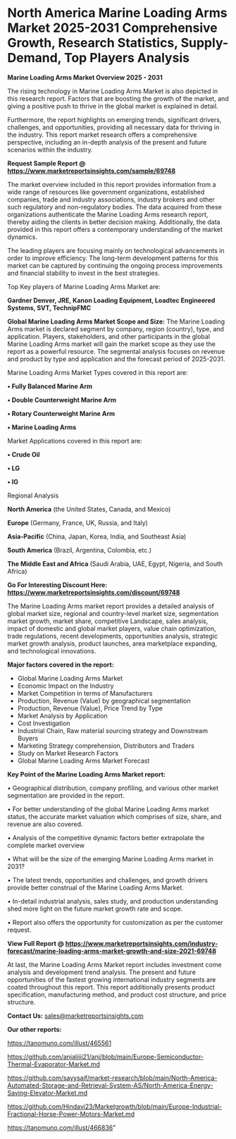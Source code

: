# North America Marine Loading Arms Market 2025-2031 Comprehensive Growth, Research Statistics, Supply-Demand,  Top Players Analysis

<Strong> Marine Loading Arms Market Overview 2025 - 2031</strong>

The rising technology in Marine Loading Arms Market is also depicted in this research report. Factors that are boosting the growth of the market, and giving a positive push to thrive in the global market is explained in detail.

Furthermore, the report highlights on emerging trends, significant drivers, challenges, and opportunities, providing all necessary data for thriving in the industry. This report market research offers a comprehensive perspective, including an in-depth analysis of the present and future scenarios within the industry.

<strong>Request Sample Report @ <a href=https://www.marketreportsinsights.com/sample/69748>https://www.marketreportsinsights.com/sample/69748</a></strong>

The market overview included in this report provides information from a wide range of resources like government organizations, established companies, trade and industry associations, industry brokers and other such regulatory and non-regulatory bodies. The data acquired from these organizations authenticate the Marine Loading Arms research report, thereby aiding the clients in better decision making. Additionally, the data provided in this report offers a contemporary understanding of the market dynamics.

The leading players are focusing mainly on technological advancements in order to improve efficiency. The long-term development patterns for this market can be captured by continuing the ongoing process improvements and financial stability to invest in the best strategies.

Top Key players of Marine Loading Arms Market are:

<strong>Gardner Denver, JRE, Kanon Loading Equipment, Loadtec Engineered Systems, SVT, TechnipFMC</strong>

<strong><b>Global Marine Loading Arms Market Scope and Size:</b></strong>
The Marine Loading Arms market is declared segment by company, region (country), type, and application. Players, stakeholders, and other participants in the global Marine Loading Arms market will gain the market scope as they use the report as a powerful resource. The segmental analysis focuses on revenue and product by type and application and the forecast period of 2025-2031.

Marine Loading Arms Market Types covered in this report are:

<strong>• Fully Balanced Marine Arm

• Double Counterweight Marine Arm

• Rotary Counterweight Marine Arm

• Marine Loading Arms</strong>

Market Applications covered in this report are:

<strong>• Crude Oil

• LG

• IG</strong> 

Regional Analysis

<strong>North America</strong> (the United States, Canada, and Mexico)

<strong>Europe</strong> (Germany, France, UK, Russia, and Italy)

<strong>Asia-Pacific</strong> (China, Japan, Korea, India, and Southeast Asia)

<strong>South America</strong> (Brazil, Argentina, Colombia, etc.)

<strong>The Middle East and Africa</strong> (Saudi Arabia, UAE, Egypt, Nigeria, and South Africa)

<strong>Go For Interesting Discount Here: <a href=https://www.marketreportsinsights.com/discount/69748>https://www.marketreportsinsights.com/discount/69748</a></strong>

The Marine Loading Arms market report provides a detailed analysis of global market size, regional and country-level market size, segmentation market growth, market share, competitive Landscape, sales analysis, impact of domestic and global market players, value chain optimization, trade regulations, recent developments, opportunities analysis, strategic market growth analysis, product launches, area marketplace expanding, and technological innovations.

<strong><b>Major factors covered in the report:</b></strong>
<ul>
  <li>Global Marine Loading Arms Market </li>
  <li>Economic Impact on the Industry</li>
  <li>Market Competition in terms of Manufacturers</li>
  <li>Production, Revenue (Value) by geographical segmentation</li>
  <li>Production, Revenue (Value), Price Trend by Type</li>
  <li>Market Analysis by Application</li>
  <li>Cost Investigation</li>
  <li>Industrial Chain, Raw material sourcing strategy and Downstream Buyers</li>
  <li>Marketing Strategy comprehension, Distributors and Traders</li>
  <li>Study on Market Research Factors</li>
  <li>Global Marine Loading Arms Market Forecast</li>
</ul>

<strong><b>Key Point of the Marine Loading Arms Market report:</b></strong>

• Geographical distribution, company profiling, and various other market segmentation are provided in the report.

• For better understanding of the global Marine Loading Arms market status, the accurate market valuation which comprises of size, share, and revenue are also covered.

• Analysis of the competitive dynamic factors better extrapolate the complete market overview

• What will be the size of the emerging Marine Loading Arms market in 2031?

• The latest trends, opportunities and challenges, and growth drivers provide better construal of the Marine Loading Arms Market.

• In-detail industrial analysis, sales study, and production understanding shed more light on the future market growth rate and scope.

• Report also offers the opportunity for customization as per the customer request.

<strong><b>View Full Report @ <a href=https://www.marketreportsinsights.com/industry-forecast/marine-loading-arms-market-growth-and-size-2021-69748>https://www.marketreportsinsights.com/industry-forecast/marine-loading-arms-market-growth-and-size-2021-69748</a></b></strong>


At last, the Marine Loading Arms Market report includes investment come analysis and development trend analysis. The present and future opportunities of the fastest growing international industry segments are coated throughout this report. This report additionally presents product specification, manufacturing method, and product cost structure, and price structure.

<strong>Contact Us:</strong>
sales@marketreportsinsights.com

<strong>Our other reports:</strong>

<a href=https://tanomuno.com/illust/465561>https://tanomuno.com/illust/465561</a>

<a href=https://github.com/anjaliiii21/anj/blob/main/Europe-Semiconductor-Thermal-Evaporator-Market.md>https://github.com/anjaliiii21/anj/blob/main/Europe-Semiconductor-Thermal-Evaporator-Market.md</a>

<a href=https://github.com/sayysaif/market-research/blob/main/North-America-Automated-Storage-and-Retrieval-System-AS/North-America-Energy-Saving-Elevator-Market.md>https://github.com/sayysaif/market-research/blob/main/North-America-Automated-Storage-and-Retrieval-System-AS/North-America-Energy-Saving-Elevator-Market.md</a>

<a href=https://github.com/Hindavi23/Marketgrowth/blob/main/Europe-Industrial-Fractional-Horse-Power-Motors-Market.md>https://github.com/Hindavi23/Marketgrowth/blob/main/Europe-Industrial-Fractional-Horse-Power-Motors-Market.md</a>

<a href=https://tanomuno.com/illust/466836>https://tanomuno.com/illust/466836</a>"
